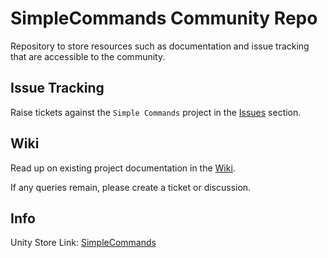 # SimpleCommands Community Repo
Repository to store resources such as documentation and issue tracking that are accessible to the community.

## Issue Tracking
Raise tickets against the `Simple Commands` project in the [Issues](https://github.com/KMiseckas/SimpleCommands-Community/issues) section.

## Wiki
Read up on existing project documentation in the [Wiki](https://github.com/KMiseckas/SimpleCommands-Community/wiki).
 
If any queries remain, please create a ticket or discussion.

## Info
Unity Store Link: [SimpleCommands](google.com)

